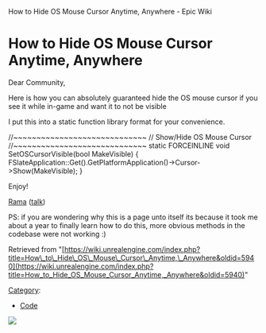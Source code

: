 How to Hide OS Mouse Cursor Anytime, Anywhere - Epic Wiki                    

How to Hide OS Mouse Cursor Anytime, Anywhere
=============================================

Dear Community,

Here is how you can absolutely guaranteed hide the OS mouse cursor if you see it while in-game and want it to not be visible

I put this into a static function library format for your convenience.

//~~~~~~~~~~~~~~~~~~~~~~~~~~~~~
//  Show/Hide OS Mouse Cursor
//~~~~~~~~~~~~~~~~~~~~~~~~~~~~~
static FORCEINLINE void SetOSCursorVisible(bool MakeVisible)
{
	FSlateApplication::Get().GetPlatformApplication()\-\>Cursor\-\>Show(MakeVisible);
}

Enjoy!

[Rama](/User:Rama "User:Rama") ([talk](/User_talk:Rama "User talk:Rama"))

PS: if you are wondering why this is a page unto itself its because it took me about a year to finally learn how to do this, more obvious methods in the codebase were not working :)

Retrieved from "[https://wiki.unrealengine.com/index.php?title=How\_to\_Hide\_OS\_Mouse\_Cursor\_Anytime,\_Anywhere&oldid=5940](https://wiki.unrealengine.com/index.php?title=How_to_Hide_OS_Mouse_Cursor_Anytime,_Anywhere&oldid=5940)"

[Category](/Special:Categories "Special:Categories"):

*   [Code](/Category:Code "Category:Code")

  ![](https://tracking.unrealengine.com/track.png)